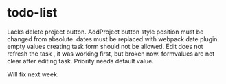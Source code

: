 # todo-list
Lacks delete project button.
AddProject button style position must be changed from absolute.
dates must be replaced with webpack date plugin.
empty values creating task form should not be allowed.
Edit does not refresh the task , it was working first, but broken now.
formvalues are not clear after editing task.
Priority needs default value.

Will fix next week.
